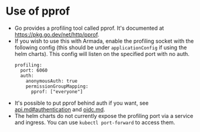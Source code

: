 # Use of pprof

- Go provides a profiling tool called pprof. It's documented at https://pkg.go.dev/net/http/pprof.
- If you wish to use this with Armada, enable the profiling socket with the following config (this should be under `applicationConfig` if using the helm charts). This config will listen on the specified port with no auth.
  ```
  profiling:
    port: 6060
    auth:
      anonymousAuth: true
      permissionGroupMapping:
        pprof: ["everyone"]
  ```
- It's possible to put pprof behind auth if you want, see [api.md#authentication](./api.md#authentication) and [oidc.md](./oidc.md).
- The helm charts do not currently expose the profiling port via a service and ingress. You can use `kubectl port-forward` to access them.
